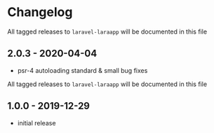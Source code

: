 # Changelog

All tagged releases to `laravel-laraapp` will be documented in this file

## 2.0.3 - 2020-04-04

- psr-4 autoloading standard & small bug fixes

All tagged releases to `laravel-laraapp` will be documented in this file

## 1.0.0 - 2019-12-29

- initial release